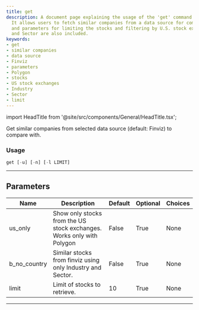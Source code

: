 ```yaml
---
title: get
description: A document page explaining the usage of the 'get' command in python.
  It allows users to fetch similar companies from a data source for comparison. Instructions
  and parameters for limiting the stocks and filtering by U.S. stock exchanges, Industry
  and Sector are also included.
keywords:
- get
- similar companies
- data source
- Finviz
- parameters
- Polygon
- stocks
- US stock exchanges
- Industry
- Sector
- limit
---
```


import HeadTitle from '@site/src/components/General/HeadTitle.tsx';

<HeadTitle title="stocks/ca/get - Reference | OpenBB Terminal Docs" />

Get similar companies from selected data source (default: Finviz) to compare with.

### Usage

```python
get [-u] [-n] [-l LIMIT]
```

---

## Parameters

| Name | Description | Default | Optional | Choices |
| ---- | ----------- | ------- | -------- | ------- |
| us_only | Show only stocks from the US stock exchanges. Works only with Polygon | False | True | None |
| b_no_country | Similar stocks from finviz using only Industry and Sector. | False | True | None |
| limit | Limit of stocks to retrieve. | 10 | True | None |

---
